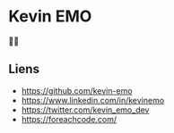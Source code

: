 # Kevin EMO

:elephant::dash:

## Liens

- https://github.com/kevin-emo
- https://www.linkedin.com/in/kevinemo
- https://twitter.com/kevin_emo_dev
- https://foreachcode.com/

